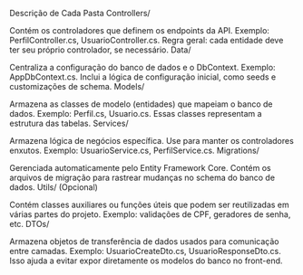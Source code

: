 Descrição de Cada Pasta
Controllers/

Contém os controladores que definem os endpoints da API.
Exemplo: PerfilController.cs, UsuarioController.cs.
Regra geral: cada entidade deve ter seu próprio controlador, se necessário.
Data/

Centraliza a configuração do banco de dados e o DbContext.
Exemplo: AppDbContext.cs.
Inclui a lógica de configuração inicial, como seeds e customizações de schema.
Models/

Armazena as classes de modelo (entidades) que mapeiam o banco de dados.
Exemplo: Perfil.cs, Usuario.cs.
Essas classes representam a estrutura das tabelas.
Services/

Armazena lógica de negócios específica.
Use para manter os controladores enxutos.
Exemplo: UsuarioService.cs, PerfilService.cs.
Migrations/

Gerenciada automaticamente pelo Entity Framework Core.
Contém os arquivos de migração para rastrear mudanças no schema do banco de dados.
Utils/ (Opcional)

Contém classes auxiliares ou funções úteis que podem ser reutilizadas em várias partes do projeto.
Exemplo: validações de CPF, geradores de senha, etc.
DTOs/

Armazena objetos de transferência de dados usados para comunicação entre camadas.
Exemplo: UsuarioCreateDto.cs, UsuarioResponseDto.cs.
Isso ajuda a evitar expor diretamente os modelos do banco no front-end.
